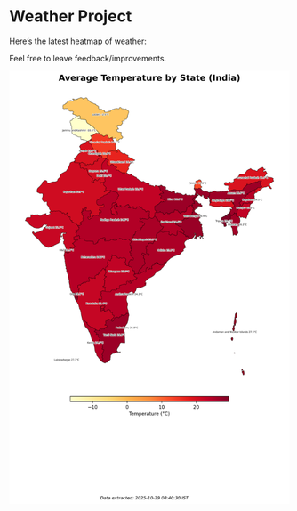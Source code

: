 # Weather Project

Here’s the latest heatmap of weather:

Feel free to leave feedback/improvements.

![India Heatmap](docs/assets/india_heatmap.png?v=0185A8)
